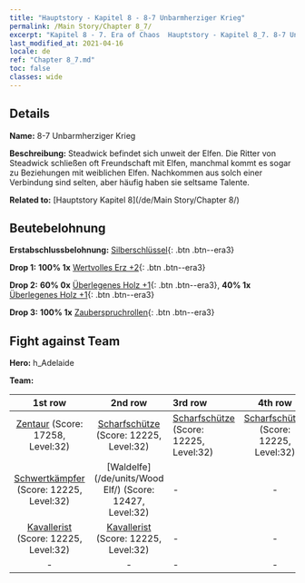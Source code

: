 ```yaml
---
title: "Hauptstory - Kapitel 8 - 8-7 Unbarmherziger Krieg"
permalink: /Main Story/Chapter 8_7/
excerpt: "Kapitel 8 - 7. Era of Chaos  Hauptstory - Kapitel 8_7. 8-7 Unbarmherziger Krieg"
last_modified_at: 2021-04-16
locale: de
ref: "Chapter 8_7.md"
toc: false
classes: wide
---
```


## Details

 **Name:** 8-7 Unbarmherziger Krieg

 **Beschreibung:** Steadwick befindet sich unweit der Elfen. Die Ritter von Steadwick schließen oft Freundschaft mit Elfen, manchmal kommt es sogar zu Beziehungen mit weiblichen Elfen. Nachkommen aus solch einer Verbindung sind selten, aber häufig haben sie seltsame Talente.

 **Related to:** [Hauptstory Kapitel 8](/de/Main Story/Chapter 8/)

## Beutebelohnung

 **Erstabschlussbelohnung:** [Silberschlüssel](/de/Items/con_693/){: .btn .btn--era3}

 **Drop 1:** **100% 1x** [Wertvolles Erz +2](/de/Items/mat_26/){: .btn .btn--era3}

 **Drop 2:** **60% 0x** [Überlegenes Holz +1](/de/Items/mat_20/){: .btn .btn--era3}, **40% 1x** [Überlegenes Holz +1](/de/Items/mat_20/){: .btn .btn--era3}

 **Drop 3:** **100% 1x** [Zauberspruchrollen](/de/Items/con_694/){: .btn .btn--era3}


## Fight against Team
 **Hero:** h_Adelaide

 **Team:**


  | 1st row | 2nd row | 3rd row | 4th row |
  |:----:|:----:|:----|:----:|
  | [Zentaur](/de/units/Centaur/) (Score: 17258, Level:32)  | [Scharfschütze](/de/units/Marksman/) (Score: 12225, Level:32)  | [Scharfschütze](/de/units/Marksman/) (Score: 12225, Level:32)  | [Scharfschütze](/de/units/Marksman/) (Score: 12225, Level:32)  |
  | [Schwertkämpfer](/de/units/Swordsman/) (Score: 12225, Level:32)  | [Waldelfe](/de/units/Wood Elf/) (Score: 12427, Level:32)  | - | - |
  | [Kavallerist](/de/units/Cavalier/) (Score: 12225, Level:32)  | [Kavallerist](/de/units/Cavalier/) (Score: 12225, Level:32)  | - | - |
  | - | - | - | - |



